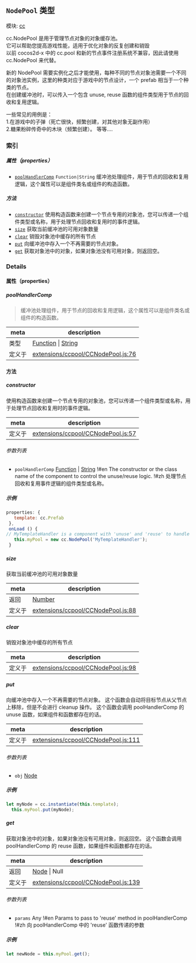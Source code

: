 ## `NodePool` 类型



模块: [cc](../modules/cc.md)


cc.NodePool 是用于管理节点对象的对象缓存池。<br/>
它可以帮助您提高游戏性能，适用于优化对象的反复创建和销毁<br/>
以前 cocos2d-x 中的 cc.pool 和新的节点事件注册系统不兼容，因此请使用 cc.NodePool 来代替。

新的 NodePool 需要实例化之后才能使用，每种不同的节点对象池需要一个不同的对象池实例，这里的种类对应于游戏中的节点设计，一个 prefab 相当于一个种类的节点。<br/>
在创建缓冲池时，可以传入一个包含 unuse, reuse 函数的组件类型用于节点的回收和复用逻辑。<br/>

一些常见的用例是：<br/>
     1.在游戏中的子弹（死亡很快，频繁创建，对其他对象无副作用）<br/>
     2.糖果粉碎传奇中的木块（频繁创建）。
     等等....



### 索引

##### 属性（properties）

  - [`poolHandlerComp`](#poolhandlercomp) `Function|String` 缓冲池处理组件，用于节点的回收和复用逻辑，这个属性可以是组件类名或组件的构造函数。



##### 方法

  - [`constructor`](#constructor) 使用构造函数来创建一个节点专用的对象池，您可以传递一个组件类型或名称，用于处理节点回收和复用时的事件逻辑。
  - [`size`](#size) 获取当前缓冲池的可用对象数量
  - [`clear`](#clear) 销毁对象池中缓存的所有节点
  - [`put`](#put) 向缓冲池中存入一个不再需要的节点对象。
  - [`get`](#get) 获取对象池中的对象，如果对象池没有可用对象，则返回空。



### Details


#### 属性（properties）


##### poolHandlerComp

> 缓冲池处理组件，用于节点的回收和复用逻辑，这个属性可以是组件类名或组件的构造函数。

| meta | description |
|------|-------------|
| 类型 | <a href="https://developer.mozilla.org/en/JavaScript/Reference/Global_Objects/Function" class="crosslink external" target="_blank">Function</a> &#124; <a href="https://developer.mozilla.org/en/JavaScript/Reference/Global_Objects/String" class="crosslink external" target="_blank">String</a> |
| 定义于 | [extensions/ccpool/CCNodePool.js:76](https://github.com/cocos-creator/engine/blob/9b7a7dc11ce49f0fdca3c34df5ab59604060c0a4/extensions/ccpool/CCNodePool.js#L76) |






<!-- Method Block -->
#### 方法


##### constructor

使用构造函数来创建一个节点专用的对象池，您可以传递一个组件类型或名称，用于处理节点回收和复用时的事件逻辑。

| meta | description |
|------|-------------|
| 定义于 | [extensions/ccpool/CCNodePool.js:57](https://github.com/cocos-creator/engine/blob/9b7a7dc11ce49f0fdca3c34df5ab59604060c0a4/extensions/ccpool/CCNodePool.js#L57) |

###### 参数列表
- `poolHandlerComp` <a href="https://developer.mozilla.org/en/JavaScript/Reference/Global_Objects/Function" class="crosslink external" target="_blank">Function</a> &#124; <a href="https://developer.mozilla.org/en/JavaScript/Reference/Global_Objects/String" class="crosslink external" target="_blank">String</a> !#en The constructor or the class name of the component to control the unuse/reuse logic. !#zh 处理节点回收和复用事件逻辑的组件类型或名称。

##### 示例

```js
properties: {
   template: cc.Prefab
 },
 onLoad () {
// MyTemplateHandler is a component with 'unuse' and 'reuse' to handle events when node is reused or recycled.
   this.myPool = new cc.NodePool('MyTemplateHandler');
 }
```

##### size

获取当前缓冲池的可用对象数量

| meta | description |
|------|-------------|
| 返回 | <a href="https://developer.mozilla.org/en/JavaScript/Reference/Global_Objects/Number" class="crosslink external" target="_blank">Number</a> 
| 定义于 | [extensions/ccpool/CCNodePool.js:88](https://github.com/cocos-creator/engine/blob/9b7a7dc11ce49f0fdca3c34df5ab59604060c0a4/extensions/ccpool/CCNodePool.js#L88) |



##### clear

销毁对象池中缓存的所有节点

| meta | description |
|------|-------------|
| 定义于 | [extensions/ccpool/CCNodePool.js:98](https://github.com/cocos-creator/engine/blob/9b7a7dc11ce49f0fdca3c34df5ab59604060c0a4/extensions/ccpool/CCNodePool.js#L98) |



##### put

向缓冲池中存入一个不再需要的节点对象。
这个函数会自动将目标节点从父节点上移除，但是不会进行 cleanup 操作。
这个函数会调用 poolHandlerComp 的 unuse 函数，如果组件和函数都存在的话。

| meta | description |
|------|-------------|
| 定义于 | [extensions/ccpool/CCNodePool.js:111](https://github.com/cocos-creator/engine/blob/9b7a7dc11ce49f0fdca3c34df5ab59604060c0a4/extensions/ccpool/CCNodePool.js#L111) |

###### 参数列表
- `obj` <a href="../classes/Node.html" class="crosslink">Node</a> 

##### 示例

```js
let myNode = cc.instantiate(this.template);
  this.myPool.put(myNode);
```

##### get

获取对象池中的对象，如果对象池没有可用对象，则返回空。
这个函数会调用 poolHandlerComp 的 reuse 函数，如果组件和函数都存在的话。

| meta | description |
|------|-------------|
| 返回 | <a href="../classes/Node.html" class="crosslink">Node</a> &#124; Null 
| 定义于 | [extensions/ccpool/CCNodePool.js:139](https://github.com/cocos-creator/engine/blob/9b7a7dc11ce49f0fdca3c34df5ab59604060c0a4/extensions/ccpool/CCNodePool.js#L139) |

###### 参数列表
- `params` Any !#en Params to pass to 'reuse' method in poolHandlerComp !#zh 向 poolHandlerComp 中的 'reuse' 函数传递的参数

##### 示例

```js
let newNode = this.myPool.get();
```


